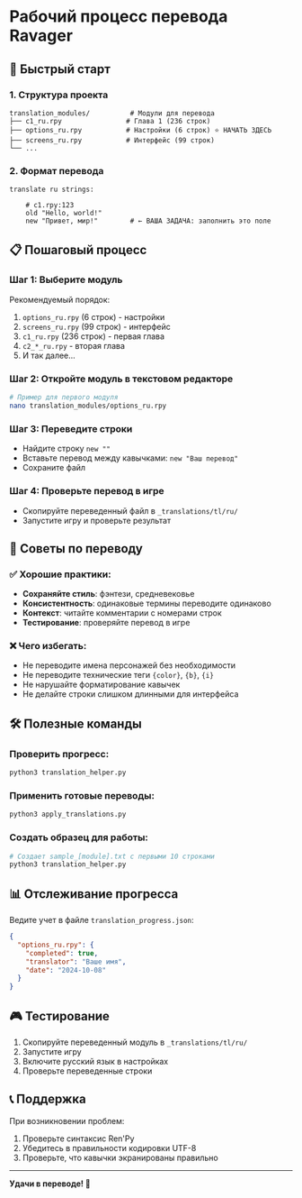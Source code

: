 # Рабочий процесс перевода Ravager

## 🚀 Быстрый старт

### 1. Структура проекта
```
translation_modules/          # Модули для перевода
├── c1_ru.rpy                # Глава 1 (236 строк)
├── options_ru.rpy           # Настройки (6 строк) ⭐ НАЧАТЬ ЗДЕСЬ
├── screens_ru.rpy           # Интерфейс (99 строк)
└── ...
```

### 2. Формат перевода
```renpy
translate ru strings:

    # c1.rpy:123
    old "Hello, world!"
    new "Привет, мир!"        # ← ВАША ЗАДАЧА: заполнить это поле
```

## 📋 Пошаговый процесс

### Шаг 1: Выберите модуль
Рекомендуемый порядок:
1. `options_ru.rpy` (6 строк) - настройки
2. `screens_ru.rpy` (99 строк) - интерфейс  
3. `c1_ru.rpy` (236 строк) - первая глава
4. `c2_*_ru.rpy` - вторая глава
5. И так далее...

### Шаг 2: Откройте модуль в текстовом редакторе
```bash
# Пример для первого модуля
nano translation_modules/options_ru.rpy
```

### Шаг 3: Переведите строки
- Найдите строку `new ""`
- Вставьте перевод между кавычками: `new "Ваш перевод"`
- Сохраните файл

### Шаг 4: Проверьте перевод в игре
- Скопируйте переведенный файл в `_translations/tl/ru/`
- Запустите игру и проверьте результат

## 🎯 Советы по переводу

### ✅ Хорошие практики:
- **Сохраняйте стиль**: фэнтези, средневековье
- **Консистентность**: одинаковые термины переводите одинаково
- **Контекст**: читайте комментарии с номерами строк
- **Тестирование**: проверяйте перевод в игре

### ❌ Чего избегать:
- Не переводите имена персонажей без необходимости
- Не переводите технические теги `{color}`, `{b}`, `{i}`
- Не нарушайте форматирование кавычек
- Не делайте строки слишком длинными для интерфейса

## 🛠️ Полезные команды

### Проверить прогресс:
```bash
python3 translation_helper.py
```

### Применить готовые переводы:
```bash
python3 apply_translations.py
```

### Создать образец для работы:
```bash
# Создает sample_[module].txt с первыми 10 строками
python3 translation_helper.py
```

## 📊 Отслеживание прогресса

Ведите учет в файле `translation_progress.json`:
```json
{
  "options_ru.rpy": {
    "completed": true,
    "translator": "Ваше имя",
    "date": "2024-10-08"
  }
}
```

## 🎮 Тестирование

1. Скопируйте переведенный модуль в `_translations/tl/ru/`
2. Запустите игру
3. Включите русский язык в настройках
4. Проверьте переведенные строки

## 📞 Поддержка

При возникновении проблем:
1. Проверьте синтаксис Ren'Py
2. Убедитесь в правильности кодировки UTF-8
3. Проверьте, что кавычки экранированы правильно

---
**Удачи в переводе! 🎯**
